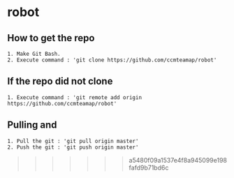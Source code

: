 # robot
## How to get the repo
	1. Make Git Bash.
	2. Execute command : 'git clone https://github.com/ccmteamap/robot'

## If the repo did not clone
	1. Execute command : 'git remote add origin https://github.com/ccmteamap/robot'  

##	Pulling and
	1. Pull the git : 'git pull origin master'
	2. Push the git : 'git push origin master'
>>>>>>> a5480f09a1537e4f8a945099e198fafd9b71bd6c
